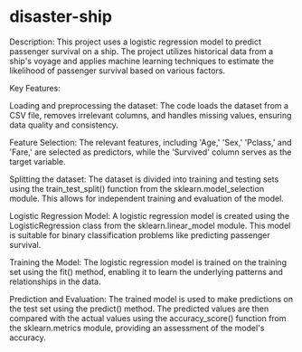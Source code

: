 # disaster-ship

Description:
This project uses a logistic regression model to predict passenger survival on a ship. The project utilizes historical data from a ship's voyage and applies machine learning techniques to estimate the likelihood of passenger survival based on various factors.

Key Features:

Loading and preprocessing the dataset: The code loads the dataset from a CSV file, removes irrelevant columns, and handles missing values, ensuring data quality and consistency.

Feature Selection: The relevant features, including 'Age,' 'Sex,' 'Pclass,' and 'Fare,' are selected as predictors, while the 'Survived' column serves as the target variable.

Splitting the dataset: The dataset is divided into training and testing sets using the train_test_split() function from the sklearn.model_selection module. This allows for independent training and evaluation of the model.

Logistic Regression Model: A logistic regression model is created using the LogisticRegression class from the sklearn.linear_model module. This model is suitable for binary classification problems like predicting passenger survival.

Training the Model: The logistic regression model is trained on the training set using the fit() method, enabling it to learn the underlying patterns and relationships in the data.

Prediction and Evaluation: The trained model is used to make predictions on the test set using the predict() method. The predicted values are then compared with the actual values using the accuracy_score() function from the sklearn.metrics module, providing an assessment of the model's accuracy.
